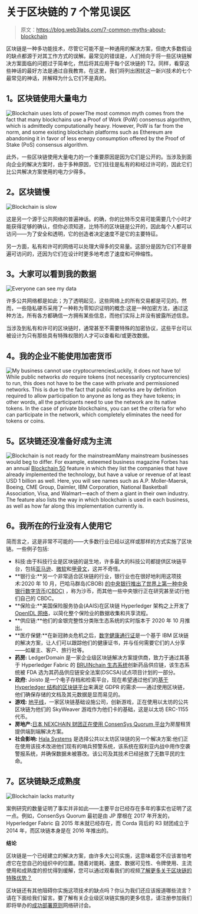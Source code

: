 # 关于区块链的 7 个常见误区

> 原文：<https://blog.web3labs.com/7-common-myths-about-blockchain>

区块链是一种多功能技术，尽管它可能不是一种通用的解决方案，但绝大多数假设的缺点都源于对其工作方式的误解。最常见的错误是，人们倾向于将一些区块链解决方案面临的问题过于简单化，然后将其应用于每个区块链的 T2。同样，看穿这些神话的最好方法是通过自我教育。在这里，我们将列出困扰这一新兴技术的七个最常见的神话，并解释为什么它们不是真的。

## **1。区块链使用大量电力**

![Blockchain uses lots of power](img/aab3250acbc95da9e0bfbbe6483ceb38.png)The most common myth comes from the fact that many blockchains use a Proof of Work (PoW) consensus algorithm, which is admittedly computationally heavy. However, PoW is far from the norm, and some existing blockchain platforms such as Ethereum are abandoning it in favor of less energy consumption offered by the Proof of Stake (PoS) consensus algorithm. 

此外，一些区块链使用大量电力的一个重要原因是因为它们是公开的。当涉及到面向企业的解决方案时，由于多种原因，它们往往是私有的和经过许可的，因此它们比公共解决方案使用的电力少得多。

## **2。区块链慢**

![Blockchain is slow](img/4c53886963a2f4f17c479c4c60ef6e51.png)

这是另一个源于公共网络的普遍神话。的确，你的比特币交易可能需要几个小时才能获得足够的确认，但你必须知道，比特币的区块链是公开的，因此每个人都可以访问——为了安全和透明，它的创造者决定速度不是它的主要特征。

另一方面，私有和许可的网络可以处理大得多的交易量。这部分是因为它们不是普遍可访问的，还因为它们在设计时更多地考虑了速度和可伸缩性。

## **3。大家可以看到我的数据**

![Everyone can see my data](img/b51cb23e025e5c97ac67ebea0c03d5a5.png)

许多公共网络都是如此；为了透明起见，这些网络上的所有交易都是可见的。然而，一些隐私硬币采用了一种称为零知识证明的概念:这是一种加密方法，通过这种方法，所有各方都确信一方拥有某些信息，而他们实际上并没有披露所述信息。

当涉及到私有和许可的区块链时，通常甚至不需要特殊的加密协议，这些平台可以被设计为只有那些具有特殊权限的人才可以查看和/或更改数据。

## **4。我的企业不能使用加密货币**

![My business cannot use cryptocurrencies](img/5155c073fe74273309d02ed072c2e26f.png)Luckily, it does not have to! While public networks *do* require tokens (not necessarily cryptocurrencies) to run, this does not have to be the case with private and permissioned networks. This is due to the fact that public networks are by definition required to allow participation to anyone as long as they have tokens; in other words, all the participants need to use the network are its native tokens. In the case of private blockchains, you can set the criteria for who can participate in the network, which completely eliminates the need for tokens or coins.

## **5。区块链还没准备好成为主流**

![Blockchain is not ready for the mainstream](img/6d91cdeddee121003f183d3b52cb8c38.png)Many mainstream businesses would beg to differ. For example, esteemed business magazine Forbes has an annual [Blockchain 50](https://www.forbes.com/sites/michaeldelcastillo/2021/02/02/blockchain-50/?sh=72bab3c2231c) feature in which they list the companies that have already implemented the technology, but have a value or revenue of at least USD 1 billion as well. Here, you will see names such as A.P. Moller-Maersk, Boeing, CME Group, Daimler, IBM Corporation, National Basketball Association, Visa, and Walmart—each of them a giant in their own industry. The feature also lists the way in which blockchain is used in each business, as well as how far along this implementation currently is.

## **6。我所在的行业没有人使用它**

简而言之，这是非常不可能的——大多数行业已经以这样或那样的方式实施了区块链。一些例子包括:

*   科技:由于科技行业是区块链的诞生地，许多最大的科技公司都提供区块链平台，包括[亚马逊](https://aws.amazon.com/managed-blockchain/)、[微软](https://azure.microsoft.com/en-gb/services/blockchain-service/)和[甲骨文](https://www.oracle.com/uk/blockchain/)，这并不奇怪。
*   **银行业:**另一个非常适合区块链的行业，银行业也在很好地利用这项技术:2020 年 10 月，巴哈马群岛(CBOB) [的中央银行推出了世界上第一种中央银行数字货币(CBDC)](https://coingeek.com/bahamas-launches-sand-dollar-the-worlds-first-official-cbdc/) ，称为沙币，而其他一些中央银行正在研究甚至试行他们自己的 CBDC。
*   **保险业:**美国保险服务协会(AAIS)在区块链 Hyperledger 架构之上开发了 [OpenIDL 网络](https://www.hyperledger.org/learn/publications/openidl-case-study)，以简化整个保险业的数据收集和共享流程。
*   **供应链:**他们的金银完整性分类账生态系统的实时版本于 2020 年 10 月推出。
*   **医疗保健:**在新冠肺炎危机之后，[数字健康通行证](https://www.ibm.com/watson/health/resources/digital-health-pass-blockchain-explained/)是一个基于 IBM 区块链的解决方案，让人们可以跟踪他们的健康证书，并与任何需要它们的人分享——如雇主、客户、旅行社等。
*   **药房:** LedgerDomain 是一家企业级区块链解决方案提供商，致力于通过其基于 Hyperledger Fabric 的 [BRUINchain 生态系统](https://www.hyperledger.org/learn/publications/ledgerdomain-case-study)创新药品供应链，该生态系统被 FDA 选为其药品供应链安全法案(DSCSA)试点项目计划的一部分。
*   **政府:** Joisto 是一个电子存档和检索平台，现在希望通过他们的[基于 Hyperledger 结构的区块链平台](https://www.hyperledger.org/learn/publications/joitso-solution-brief)来满足 GDPR 的需求——通过使用区块链，他们确保存储的文档及其元数据是显而易见的。
*   **游戏:** [地平线](https://infura.io/customers/skyweaver)，一家区块链基础设施公司，创新游戏，正在使用以太坊的公共区块链为他们的 SkyWeaver 游戏作为他们卡的基础，这是以太坊 ERC-1155 代币。
*   **房地产:**[日本 NEXCHAIN 财团正在使用 ConsenSys Quorum 平台](https://www.ledgerinsights.com/japanese-consortium-blockchain-platform-real-estate-rental-nexchain/)为房屋租赁提供端到端解决方案。
*   **社会影响:** [Hala Systems](https://consensys.net/blockchain-use-cases/social-impact/hala-systems-case-study/) 是选择公共以太坊区块链的另一个解决方案:他们正在使用该技术改进他们现有的哨兵预警系统，该系统在叙利亚内战中用作空袭警报系统，并确保数据未被篡改。该公司及其技术已经拯救了无数平民的生命。

## **7。区块链缺乏成熟度**

![Blockchain lacks maturity](img/66f0b322b77dc2b0dc13be77cff666ed.png)

案例研究的数量证明了事实并非如此——主要平台已经存在多年的事实也证明了这一点。例如，ConsenSys Quorum 最初是由 JP 摩根在 2017 年开发的，Hyperledger Fabric 自 2015 年末就已经存在，而 Corda 背后的 R3 财团成立于 2014 年，而区块链本身是在 2016 年推出的。



**结论**

区块链是一个已经建立的解决方案，由许多大公司实施，这意味着您不应该害怕考虑它在您自己的组织中的位置。随着对能耗、速度、数据可见性、令牌使用、主流使用和成熟度的担忧得到缓解，您可以通过观看我们的视频[了解更多关于区块链的特殊优势？](https://blog.web3labs.com/new-video-what-is-blockchain-great-at)

区块链还有其他阻碍你实施这项技术的缺点吗？你认为我们还应该报道哪些流言？请在下面给我们留言。要了解有关企业级区块链实施的更多信息，请注册参加我们即将举办的[成功部署原则](https://www.web3labs.com/principles-webinar)网络研讨会。